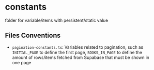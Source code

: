 # constants

folder for variable/items with persistent/static value

## Files Conventions

- `pagination-constants.ts`: Variables related to pagination, such as `INITIAL_PAGE` to define the first page, `BOOKS_IN_PAGE` to define the amount of rows/items fetched from Supabase that must be shown in one page
